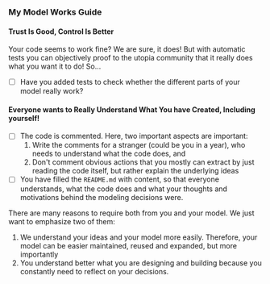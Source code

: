 ### My Model Works Guide

#### Trust Is Good, Control Is Better

Your code seems to work fine? We are sure, it does! But with automatic tests you can objectively proof to the utopia community that it really does what you want it to do! So...

- [ ] Have you added tests to check whether the different parts of your model really work?

#### Everyone wants to Really Understand What You have Created, Including yourself!

- [ ] The code is commented. Here, two important aspects are important: 
    1) Write the comments for a stranger (could be you in a year), who needs to understand what the code does, and 
    2) Don't comment obvious actions that you mostly can extract by just reading the code itself, but rather explain the underlying ideas
- [ ] You have filled the `README.md` with content, so that everyone understands, what the code does and what your thoughts and motivations behind the modeling decisions were.

There are many reasons to require both from you and your model. We just want to emphasize two of them:
1. We understand your ideas and your model more easily. Therefore, your model can be easier maintained, reused and expanded, but more importantly
2. You understand better what you are designing and building because you constantly need to reflect on your decisions.

